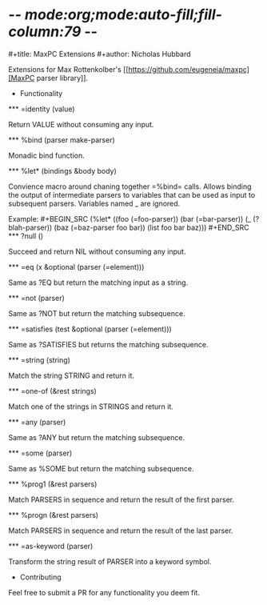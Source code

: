 # -*- mode:org;mode:auto-fill;fill-column:79 -*-
#+title: MaxPC Extensions 
#+author: Nicholas Hubbard

Extensions for Max Rottenkolber's [[https://github.com/eugeneia/maxpc][MaxPC parser library]].

* Functionality

*** =identity (value)

Return VALUE without consuming any input.

*** %bind (parser make-parser)

Monadic bind function.

*** %let* (bindings &body body)

Convience macro around chaning together =%bind= calls. Allows binding the
output of intermediate parsers to variables that can be used as input to
subsequent parsers. Variables named _ are ignored.

Example:
#+BEGIN_SRC 
(%let* ((foo (=foo-parser))
        (bar (=bar-parser))
        (_   (?blah-parser))
        (baz (=baz-parser foo bar))
  (list foo bar baz)))
#+END_SRC 
*** ?null ()

Succeed and return NIL without consuming any input.

*** =eq (x &optional (parser (=element)))

Same as ?EQ but return the matching input as a string.

*** =not (parser)

Same as ?NOT but return the matching subsequence.

*** =satisfies (test &optional (parser (=element)))

Same as ?SATISFIES but returns the matching subsequence.

*** =string (string)

Match the string STRING and return it.

*** =one-of (&rest strings)

Match one of the strings in STRINGS and return it.

*** =any (parser)

Same as ?ANY but return the matching subsequence.

*** =some (parser)

Same as %SOME but return the matching subsequence.

*** %prog1 (&rest parsers)

Match PARSERS in sequence and return the result of the first parser.

*** %progn (&rest parsers)

Match PARSERS in sequence and return the result of the last parser.

*** =as-keyword (parser)

Transform the string result of PARSER into a keyword symbol.

* Contributing

Feel free to submit a PR for any functionality you deem fit.
